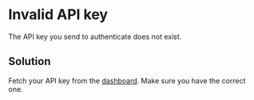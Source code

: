 # Invalid API key

The API key you send to authenticate does not exist.

## Solution

Fetch your API key from the [dashboard](https://dashboard.api.video/apikeys). Make sure you have the correct one.
